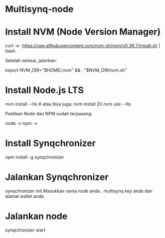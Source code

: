 # Multisynq-node

# Install NVM (Node Version Manager)

curl -o- https://raw.githubusercontent.com/nvm-sh/nvm/v0.39.7/install.sh | bash

Setelah selesai, jalankan:

export NVM_DIR="$HOME/.nvm" && . "$NVM_DIR/nvm.sh"

# Install Node.js LTS
nvm install --lts     # atau bisa juga: nvm install 20
nvm use --lts

Pastikan Node dan NPM sudah terpasang:

node -v
npm -v

# Install Synqchronizer
npm install -g synqchronizer

# Jalankan Synqchronizer
synqchronizer init
Masukkan nama node anda , multisynq key anda dan alamat wallet anda

# Jalankan node
synqchronizer start




